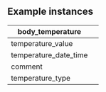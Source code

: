## Example instances

| body_temperature    |                   |
|-----------------|-------------------|
| temperature_value  |    |
| temperature_date_time | |
| comment |    |
| temperature_type | | 



